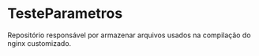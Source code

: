 # TesteParametros
Repositório responsável por armazenar arquivos usados na compilação do nginx customizado.
